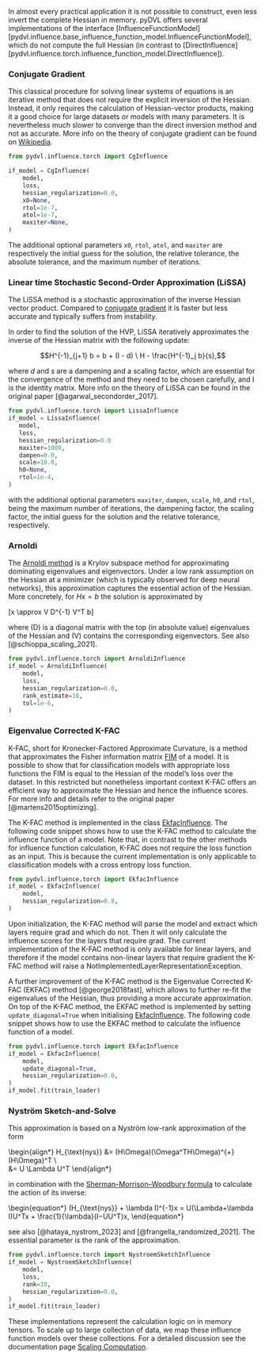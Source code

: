 In almost every practical application it is not possible to construct, even less
invert the complete Hessian in memory. pyDVL offers several implementations of the interface
[InfluenceFunctionModel][pydvl.influence.base_influence_function_model.InfluenceFunctionModel], which do not compute
the full Hessian (in contrast to [DirectInfluence][pydvl.influence.torch.influence_function_model.DirectInfluence]).


### Conjugate Gradient

This classical procedure for solving linear systems of equations is an iterative
method that does not require the explicit inversion of the Hessian. Instead, it
only requires the calculation of Hessian-vector products, making it a good
choice for large datasets or models with many parameters. It is nevertheless
much slower to converge than the direct inversion method and not as accurate.
More info on the theory of conjugate gradient can be found on
[Wikipedia](https://en.wikipedia.org/wiki/Conjugate_gradient_method).

```python
from pydvl.influence.torch import CgInfluence

if_model = CgInfluence(
    model,
    loss,
    hessian_regularization=0.0,
    x0=None,
    rtol=1e-7,
    atol=1e-7,
    maxiter=None,
)
```

The additional optional parameters `x0`, `rtol`, `atol`, and `maxiter` are
respectively the initial guess for the solution, the relative
tolerance, the absolute tolerance, and the maximum number of iterations.


### Linear time Stochastic Second-Order Approximation (LiSSA)

The LiSSA method is a stochastic approximation of the inverse Hessian vector
product. Compared to [conjugate gradient](#conjugate-gradient)
it is faster but less accurate and typically suffers from instability.

In order to find the solution of the HVP, LiSSA iteratively approximates the
inverse of the Hessian matrix with the following update:

$$H^{-1}_{j+1} b = b + (I - d) \ H - \frac{H^{-1}_j b}{s},$$

where $d$ and $s$ are a dampening and a scaling factor, which are essential
for the convergence of the method and they need to be chosen carefully, and I
is the identity matrix. More info on the theory of LiSSA can be found in the
original paper [@agarwal_secondorder_2017].


```python
from pydvl.influence.torch import LissaInfluence
if_model = LissaInfluence(
   model,
   loss,
   hessian_regularization=0.0 
   maxiter=1000,
   dampen=0.0,
   scale=10.0,
   h0=None,
   rtol=1e-4,
)
```

with the additional optional parameters `maxiter`, `dampen`, `scale`, `h0`, and
`rtol`,
being the maximum number of iterations, the dampening factor, the scaling
factor, the initial guess for the solution and the relative tolerance,
respectively.

### Arnoldi

The [Arnoldi method](https://en.wikipedia.org/wiki/Arnoldi_iteration) is a
Krylov subspace method for approximating dominating eigenvalues and
eigenvectors. Under a low rank assumption on the Hessian at a minimizer (which
is typically observed for deep neural networks), this approximation captures the
essential action of the Hessian. More concretely, for $Hx=b$ the solution is
approximated by

\[x \approx V D^{-1} V^T b\]

where \(D\) is a diagonal matrix with the top (in absolute value) eigenvalues of
the Hessian and \(V\) contains the corresponding eigenvectors. See also
[@schioppa_scaling_2021].

```python
from pydvl.influence.torch import ArnoldiInfluence
if_model = ArnoldiInfluence(
    model,
    loss,
    hessian_regularization=0.0,
    rank_estimate=10,
    tol=1e-6,
)
```

### Eigenvalue Corrected K-FAC

K-FAC, short for Kronecker-Factored Approximate Curvature, is a method that approximates the Fisher information matrix [FIM](https://en.wikipedia.org/wiki/Fisher_information) of a model. It is possible to show that for classification models with appropriate loss functions the FIM is equal to the Hessian of the model’s loss over the dataset. In this restricted but nonetheless important context K-FAC offers an efficient way to approximate the Hessian and hence the influence scores. 
For more info and details refer to the original paper [@martens2015optimizing].

The K-FAC method is implemented in the class [EkfacInfluence](pydvl/influence/torch/influence_function_model.py). The following code snippet shows how to use the K-FAC method to calculate the influence function of a model. Note that, in contrast to the other methods for influence function calculation, K-FAC does not require the loss function as an input. This is because the current implementation is only applicable to classification models with a cross entropy loss function. 

```python
from pydvl.influence.torch import EkfacInfluence
if_model = EkfacInfluence(
    model,
    hessian_regularization=0.0,
)
```
Upon initialization, the K-FAC method will parse the model and extract which layers require grad and which do not. Then it will only calculate the influence scores for the layers that require grad. The current implementation of the K-FAC method is only available for linear layers, and therefore if the model contains non-linear layers that require gradient the K-FAC method will raise a NotImplementedLayerRepresentationException.

A further improvement of the K-FAC method is the Eigenvalue Corrected K-FAC (EKFAC) method [@george2018fast], which allows to further re-fit the eigenvalues of the Hessian, thus providing a more accurate approximation. On top of the K-FAC method, the EKFAC method is implemented by setting `update_diagonal=True` when initialising [EkfacInfluence](pydvl/influence/torch/influence_function_model.py). The following code snippet shows how to use the EKFAC method to calculate the influence function of a model. 

```python
from pydvl.influence.torch import EkfacInfluence
if_model = EkfacInfluence(
    model,
    update_diagonal=True,
    hessian_regularization=0.0,
)
if_model.fit(train_loader)
```

### Nyström Sketch-and-Solve

This approximation is based on a Nyström low-rank approximation of the form

\begin{align*}
H_{\text{nys}} &= (H\Omega)(\Omega^TH\Omega)^{+}(H\Omega)^T \\\
&= U \Lambda U^T
\end{align*}

in combination with the [Sherman–Morrison–Woodbury formula](
https://en.wikipedia.org/wiki/Woodbury_matrix_identity) to calculate the
action of its inverse:

\begin{equation*} 
(H_{\text{nys}} + \lambda I)^{-1}x = U(\Lambda+\lambda I)U^Tx +
\frac{1}{\lambda}(I−UU^T)x,
\end{equation*}

see also [@hataya_nystrom_2023] and [@frangella_randomized_2021]. The essential parameter is the rank of the
approximation.

```python
from pydvl.influence.torch import NystroemSketchInfluence
if_model = NystroemSketchInfluence(
    model,
    loss,
    rank=10,
    hessian_regularization=0.0,
)
if_model.fit(train_loader)
```

These implementations represent the calculation logic on in memory tensors. To scale up to large collection
of data, we map these influence function models over these collections. For a detailed discussion see the
documentation page [Scaling Computation](scaling_computation.md).
